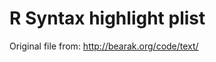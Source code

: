
R Syntax highlight plist
=========================

Original file from: http://bearak.org/code/text/

